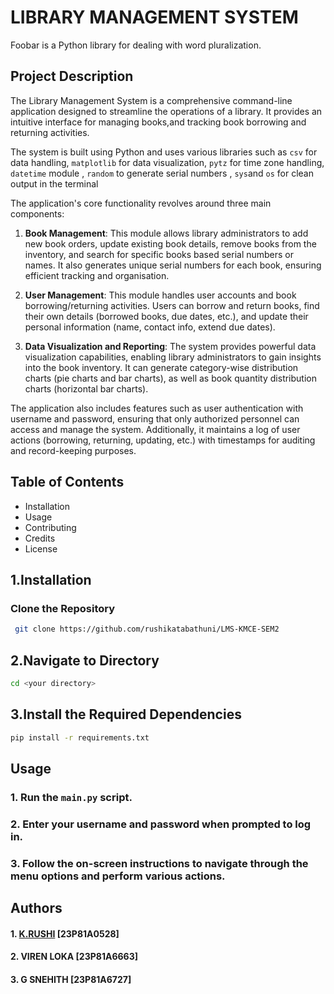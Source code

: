 # LIBRARY MANAGEMENT SYSTEM

Foobar is a Python library for dealing with word pluralization.
## Project Description

The Library Management System is a comprehensive command-line application designed to streamline the operations of a library. It provides an intuitive interface for managing books,and tracking book borrowing and returning activities.

The system is built using Python and uses various libraries such as `csv` for data handling, `matplotlib` for data visualization, `pytz` for time zone handling, `datetime` module , `random` to  generate serial numbers , `sys`and `os` for clean output in the terminal  

The application's core functionality revolves around three main components:

1. **Book Management**: This module allows library administrators to add new book orders, update existing book details, remove books from the inventory, and search for specific books based serial numbers or names. It also generates unique serial numbers for each book, ensuring efficient tracking and organisation.

2. **User Management**: This module handles user accounts and book borrowing/returning activities. Users can borrow and return books, find their own details (borrowed books, due dates, etc.), and update their personal information (name, contact info, extend due dates).

3. **Data Visualization and Reporting**: The system provides powerful data visualization capabilities, enabling library administrators to gain insights into the book inventory. It can generate category-wise distribution charts (pie charts and bar charts), as well as book quantity distribution charts (horizontal bar charts).

The application also includes features such as user authentication with username and password, ensuring that only authorized personnel can access and manage the system. Additionally, it maintains a log of user actions (borrowing, returning, updating, etc.) with timestamps for auditing and record-keeping purposes.


## Table of Contents

* Installation
* Usage
* Contributing
* Credits
* License
## 1.Installation
### Clone the Repository

```bash
 git clone https://github.com/rushikatabathuni/LMS-KMCE-SEM2
```
## 2.Navigate to Directory
```bash
cd <your directory>
```
## 3.Install the Required Dependencies
```bash
pip install -r requirements.txt
```


## Usage

### 1. Run the `main.py` script.
### 2. Enter your username and password when prompted to log in.
### 3. Follow the on-screen instructions to navigate through the menu options and perform various actions.
## Authors
#### 1. [K.RUSHI](https://github.com/rushikatabathuni)  [23P81A0528]

#### 2. VIREN LOKA [23P81A6663]

#### 3. G SNEHITH [23P81A6727]
